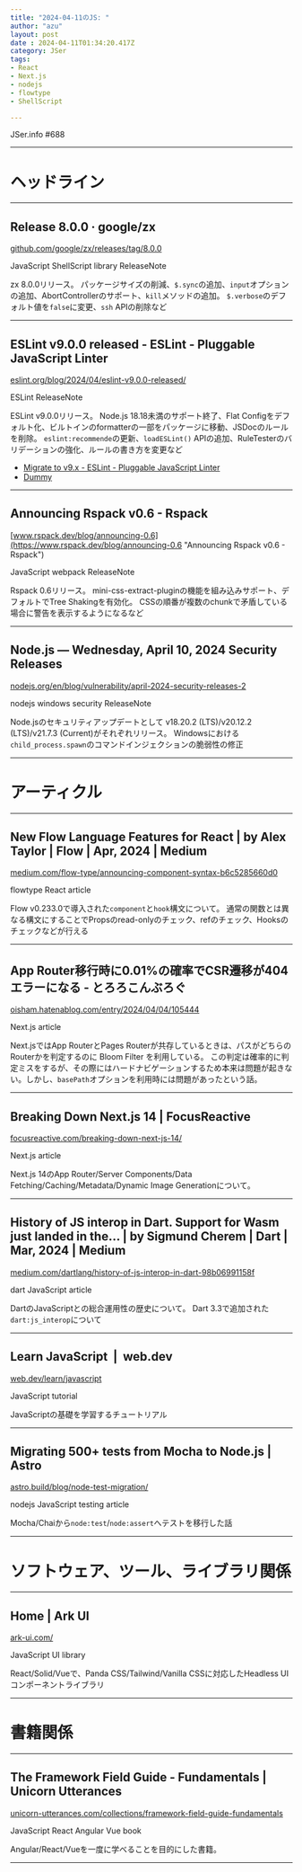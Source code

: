```yaml
---
title: "2024-04-11のJS: "
author: "azu"
layout: post
date : 2024-04-11T01:34:20.417Z
category: JSer
tags:
- React
- Next.js
- nodejs
- flowtype
- ShellScript

---
```


JSer.info #688

----

<h1 class="site-genre">ヘッドライン</h1>

----

## Release 8.0.0 · google/zx
[github.com/google/zx/releases/tag/8.0.0](https://github.com/google/zx/releases/tag/8.0.0 "Release 8.0.0 · google/zx")
<p class="jser-tags jser-tag-icon"><span class="jser-tag">JavaScript</span> <span class="jser-tag">ShellScript</span> <span class="jser-tag">library</span> <span class="jser-tag">ReleaseNote</span></p>

zx 8.0.0リリース。
パッケージサイズの削減、`$.sync`の追加、`input`オプションの追加、AbortControllerのサポート、`kill`メソッドの追加。
`$.verbose`のデフォルト値を`false`に変更、`ssh` APIの削除など


----

## ESLint v9.0.0 released - ESLint - Pluggable JavaScript Linter
[eslint.org/blog/2024/04/eslint-v9.0.0-released/](https://eslint.org/blog/2024/04/eslint-v9.0.0-released/ "ESLint v9.0.0 released - ESLint - Pluggable JavaScript Linter")
<p class="jser-tags jser-tag-icon"><span class="jser-tag">ESLint</span> <span class="jser-tag">ReleaseNote</span></p>

ESLint v9.0.0リリース。
Node.js 18.18未満のサポート終了、Flat Configをデフォルト化、ビルトインのformatterの一部をパッケージに移動、JSDocのルールを削除。
`eslint:recommende`の更新、`loadESLint()` APIの追加、RuleTesterのバリデーションの強化、ルールの書き方を変更など

- [Migrate to v9.x - ESLint - Pluggable JavaScript Linter](https://eslint.org/docs/latest/use/migrate-to-9.0.0 "Migrate to v9.x - ESLint - Pluggable JavaScript Linter")
- [Dummy](http://example.com/ "Dummy")

----

## Announcing Rspack v0.6 - Rspack
[www.rspack.dev/blog/announcing-0.6](https://www.rspack.dev/blog/announcing-0.6 "Announcing Rspack v0.6 - Rspack")
<p class="jser-tags jser-tag-icon"><span class="jser-tag">JavaScript</span> <span class="jser-tag">webpack</span> <span class="jser-tag">ReleaseNote</span></p>

Rspack 0.6リリース。
mini-css-extract-pluginの機能を組み込みサポート、デフォルトでTree Shakingを有効化。
CSSの順番が複数のchunkで矛盾している場合に警告を表示するようになるなど


----

## Node.js — Wednesday, April 10, 2024 Security Releases
[nodejs.org/en/blog/vulnerability/april-2024-security-releases-2](https://nodejs.org/en/blog/vulnerability/april-2024-security-releases-2 "Node.js — Wednesday, April 10, 2024 Security Releases")
<p class="jser-tags jser-tag-icon"><span class="jser-tag">nodejs</span> <span class="jser-tag">windows</span> <span class="jser-tag">security</span> <span class="jser-tag">ReleaseNote</span></p>

Node.jsのセキュリティアップデートとして v18.20.2 (LTS)/v20.12.2 (LTS)/v21.7.3 (Current)がそれぞれリリース。
Windowsにおける`child_process.spawn`のコマンドインジェクションの脆弱性の修正


----
<h1 class="site-genre">アーティクル</h1>

----

## New Flow Language Features for React | by Alex Taylor | Flow | Apr, 2024 | Medium
[medium.com/flow-type/announcing-component-syntax-b6c5285660d0](https://medium.com/flow-type/announcing-component-syntax-b6c5285660d0 "New Flow Language Features for React | by Alex Taylor | Flow | Apr, 2024 | Medium")
<p class="jser-tags jser-tag-icon"><span class="jser-tag">flowtype</span> <span class="jser-tag">React</span> <span class="jser-tag">article</span></p>

Flow v0.233.0で導入された`component`と`hook`構文について。
通常の関数とは異なる構文にすることでPropsのread-onlyのチェック、refのチェック、Hooksのチェックなどが行える


----

## App Router移行時に0.01%の確率でCSR遷移が404エラーになる - とろろこんぶろぐ
[oisham.hatenablog.com/entry/2024/04/04/105444](https://oisham.hatenablog.com/entry/2024/04/04/105444 "App Router移行時に0.01%の確率でCSR遷移が404エラーになる - とろろこんぶろぐ")
<p class="jser-tags jser-tag-icon"><span class="jser-tag">Next.js</span> <span class="jser-tag">article</span></p>

Next.jsではApp RouterとPages Routerが共存しているときは、パスがどちらのRouterかを判定するのに Bloom Filter を利用している。
この判定は確率的に判定ミスをするが、その際にはハードナビゲーションするため本来は問題が起きない。しかし、`basePath`オプションを利用時には問題があったという話。


----

## Breaking Down Next.js 14 | FocusReactive
[focusreactive.com/breaking-down-next-js-14/](https://focusreactive.com/breaking-down-next-js-14/ "Breaking Down Next.js 14 | FocusReactive")
<p class="jser-tags jser-tag-icon"><span class="jser-tag">Next.js</span> <span class="jser-tag">article</span></p>

Next.js 14のApp Router/Server Components/Data Fetching/Caching/Metadata/Dynamic Image Generationについて。


----

## History of JS interop in Dart. Support for Wasm just landed in the… | by Sigmund Cherem | Dart | Mar, 2024 | Medium
[medium.com/dartlang/history-of-js-interop-in-dart-98b06991158f](https://medium.com/dartlang/history-of-js-interop-in-dart-98b06991158f "History of JS interop in Dart. Support for Wasm just landed in the… | by Sigmund Cherem | Dart | Mar, 2024 | Medium")
<p class="jser-tags jser-tag-icon"><span class="jser-tag">dart</span> <span class="jser-tag">JavaScript</span> <span class="jser-tag">article</span></p>

DartのJavaScriptとの総合運用性の歴史について。
Dart 3.3で追加された`dart:js_interop`について


----

## Learn JavaScript  |  web.dev
[web.dev/learn/javascript](https://web.dev/learn/javascript "Learn JavaScript  |  web.dev")
<p class="jser-tags jser-tag-icon"><span class="jser-tag">JavaScript</span> <span class="jser-tag">tutorial</span></p>

JavaScriptの基礎を学習するチュートリアル


----

## Migrating 500+ tests from Mocha to Node.js | Astro
[astro.build/blog/node-test-migration/](https://astro.build/blog/node-test-migration/ "Migrating 500+ tests from Mocha to Node.js | Astro")
<p class="jser-tags jser-tag-icon"><span class="jser-tag">nodejs</span> <span class="jser-tag">JavaScript</span> <span class="jser-tag">testing</span> <span class="jser-tag">article</span></p>

Mocha/Chaiから`node:test`/`node:assert`へテストを移行した話


----
<h1 class="site-genre">ソフトウェア、ツール、ライブラリ関係</h1>

----

## Home | Ark UI
[ark-ui.com/](https://ark-ui.com/ "Home | Ark UI")
<p class="jser-tags jser-tag-icon"><span class="jser-tag">JavaScript</span> <span class="jser-tag">UI</span> <span class="jser-tag">library</span></p>

React/Solid/Vueで、Panda CSS/Tailwind/Vanilla CSSに対応したHeadless UIコンポーネントライブラリ


----
<h1 class="site-genre">書籍関係</h1>

----

## The Framework Field Guide - Fundamentals | Unicorn Utterances
[unicorn-utterances.com/collections/framework-field-guide-fundamentals](https://unicorn-utterances.com/collections/framework-field-guide-fundamentals "The Framework Field Guide - Fundamentals | Unicorn Utterances")
<p class="jser-tags jser-tag-icon"><span class="jser-tag">JavaScript</span> <span class="jser-tag">React</span> <span class="jser-tag">Angular</span> <span class="jser-tag">Vue</span> <span class="jser-tag">book</span></p>

Angular/React/Vueを一度に学べることを目的にした書籍。


----
